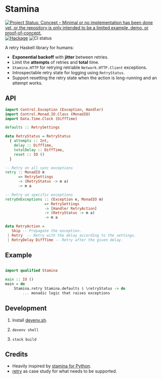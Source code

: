 # Stamina

[![Project Status: Concept – Minimal or no implementation has been done yet, or the repository is only intended to be a limited example, demo, or proof-of-concept.](https://www.repostatus.org/badges/latest/concept.svg)](https://www.repostatus.org/#concept) [![Hackage](https://img.shields.io/hackage/v/stamina.svg?style=flat)](https://hackage.haskell.org/package/stamina) ![CI status](https://github.com/cachix/stamina.hs/actions/workflows/ci.yml/badge.svg)

A retry Haskell library for humans:

- **Exponential backoff** with **jitter** between retries.
- Limit the **attempts** of retries and **total** time.
- `Stamina.HTTP` for retrying retriable `Network.HTTP.Client` exceptions.
- Introspectable retry state for logging using `RetryStatus`.
- Support resetting the retry state when the action is long-running and an attempt works.

## API

```haskell
import Control.Exception (Exception, Handler)
import Control.Monad.IO.Class (MonadIO)
import Data.Time.Clock (DiffTime)

defaults :: RetrySettings

data RetryStatus = RetryStatus
  { attempts :: Int,
    delay :: DiffTime,
    totalDelay :: DiffTime,
    reset :: IO ()
  }

-- Retry on all sync exceptions
retry :: MonadIO m 
      => RetrySettings 
      -> (RetryStatus -> m a)
      -> m a

-- Retry on specific exceptions
retryOnExceptions :: (Exception e, MonadIO m) 
                  => RetrySettings 
                  -> [Handler RetryAction] 
                  -> (RetryStatus -> m a)
                  -> m a

data RetryAction = 
   Skip -- Propagate the exception.
 | Retry  -- Retry with the delay according to the settings.
 | RetryDelay DiffTime -- Retry after the given delay.
```

## Example

```haskell

import qualified Stamina

main :: IO ()
main = do
    Stamina.retry Stamina.defaults $ \retryStatus -> do
        ... monadic logic that raises exceptions

```

## Development

1. Install [devenv.sh](https://devenv.sh/getting-started/).

2. `devenv shell`

3. `stack build`

## Credits

- Heavily inspired by [stamina for Python](https://stamina.hynek.me/en/stable/tutorial.html#retries).
- [retry](https://github.com/Soostone/retry) as case study for what needs to be supported.
